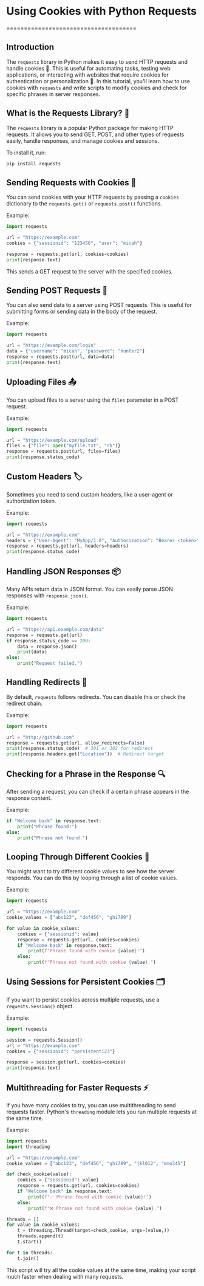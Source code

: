 # Using Cookies with Python Requests
=====================================

## Introduction
The `requests` library in Python makes it easy to send HTTP requests and handle cookies 🍪. This is useful for automating tasks, testing web applications, or interacting with websites that require cookies for authentication or personalization 🤖. In this tutorial, you'll learn how to use cookies with `requests` and write scripts to modify cookies and check for specific phrases in server responses.

## What is the Requests Library? 🐍
The `requests` library is a popular Python package for making HTTP requests. It allows you to send GET, POST, and other types of requests easily, handle responses, and manage cookies and sessions.

To install it, run:
```bash
pip install requests
```

## Sending Requests with Cookies 🍪
You can send cookies with your HTTP requests by passing a `cookies` dictionary to the `requests.get()` or `requests.post()` functions.

Example:
```python
import requests

url = "https://example.com"
cookies = {"sessionid": "123456", "user": "micah"}

response = requests.get(url, cookies=cookies)
print(response.text)
```
This sends a GET request to the server with the specified cookies.

## Sending POST Requests 📨
You can also send data to a server using POST requests. This is useful for submitting forms or sending data in the body of the request.

Example:
```python
import requests

url = "https://example.com/login"
data = {"username": "micah", "password": "hunter2"}
response = requests.post(url, data=data)
print(response.text)
```

## Uploading Files 📤
You can upload files to a server using the `files` parameter in a POST request.

Example:
```python
import requests

url = "https://example.com/upload"
files = {"file": open("myfile.txt", "rb")}
response = requests.post(url, files=files)
print(response.status_code)
```

## Custom Headers 🏷️
Sometimes you need to send custom headers, like a user-agent or authorization token.

Example:
```python
import requests

url = "https://example.com"
headers = {"User-Agent": "MyApp/1.0", "Authorization": "Bearer <token>"}
response = requests.get(url, headers=headers)
print(response.status_code)
```

## Handling JSON Responses 📦
Many APIs return data in JSON format. You can easily parse JSON responses with `response.json()`.

Example:
```python
import requests

url = "https://api.example.com/data"
response = requests.get(url)
if response.status_code == 200:
    data = response.json()
    print(data)
else:
    print("Request failed.")
```

## Handling Redirects 🔀
By default, `requests` follows redirects. You can disable this or check the redirect chain.

Example:
```python
import requests

url = "http://github.com"
response = requests.get(url, allow_redirects=False)
print(response.status_code)  # 301 or 302 for redirect
print(response.headers.get("Location"))  # Redirect target
```

## Checking for a Phrase in the Response 🔍
After sending a request, you can check if a certain phrase appears in the response content.

Example:
```python
if "Welcome back" in response.text:
    print("Phrase found!")
else:
    print("Phrase not found.")
```

## Looping Through Different Cookies 🔄
You might want to try different cookie values to see how the server responds. You can do this by looping through a list of cookie values.

Example:
```python
import requests

url = "https://example.com"
cookie_values = ["abc123", "def456", "ghi789"]

for value in cookie_values:
    cookies = {"sessionid": value}
    response = requests.get(url, cookies=cookies)
    if "Welcome back" in response.text:
        print(f"Phrase found with cookie {value}!")
    else:
        print(f"Phrase not found with cookie {value}.")
```

## Using Sessions for Persistent Cookies 🗂️
If you want to persist cookies across multiple requests, use a `requests.Session()` object.

Example:
```python
import requests

session = requests.Session()
url = "https://example.com"
cookies = {"sessionid": "persistent123"}

response = session.get(url, cookies=cookies)
print(response.text)
```

## Multithreading for Faster Requests ⚡
If you have many cookies to try, you can use multithreading to send requests faster. Python's `threading` module lets you run multiple requests at the same time.

Example:
```python
import requests
import threading

url = "https://example.com"
cookie_values = ["abc123", "def456", "ghi789", "jkl012", "mno345"]

def check_cookie(value):
    cookies = {"sessionid": value}
    response = requests.get(url, cookies=cookies)
    if "Welcome back" in response.text:
        print(f"✅ Phrase found with cookie {value}!")
    else:
        print(f"❌ Phrase not found with cookie {value}.")

threads = []
for value in cookie_values:
    t = threading.Thread(target=check_cookie, args=(value,))
    threads.append(t)
    t.start()

for t in threads:
    t.join()
```
This script will try all the cookie values at the same time, making your script much faster when dealing with many requests.